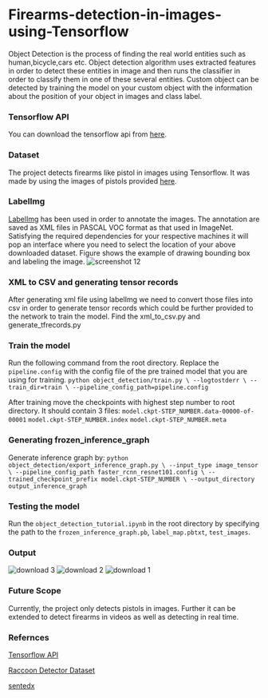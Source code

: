 # Firearms-detection-in-images-using-Tensorflow


Object Detection is the process of finding the real world entities such as human,bicycle,cars etc. Object detection algorithm uses extracted features in order to detect these entities in image and then runs the classifier in order to classify them in one of these several entities. Custom object can be detected by training the model on your custom object with the information about the position of your object in images and class label. 

### Tensorflow API

You can download the tensorflow api from [here](https://github.com/tensorflow/models/tree/master/research/object_detection).
### Dataset

The project detects firearms like pistol in images using Tensorflow. It was made by using the images of pistols provided [here](https://sci2s.ugr.es/weapons-detection). 

### LabelImg

[LabelImg](https://github.com/tzutalin/labelImg) has been used in order to annotate the images. The annotation are saved as XML files in PASCAL VOC format as that used in ImageNet. Satisfying the required dependencies for your respective machines it will pop an interface where you need to select the location of your above downloaded dataset. Figure shows the example of drawing bounding box and labeling the image.
![screenshot 12](https://user-images.githubusercontent.com/20052459/45665781-35309200-bb30-11e8-81e3-4290f5415752.png)

### XML to CSV and generating tensor records

After generating xml file using labelImg we need to convert those files into csv in order to generate tensor records which could be further provided to the network to train the model. Find the xml_to_csv.py and generate_tfrecords.py

### Train the model
Run the following command from the root directory. Replace the `pipeline.config` with the config file of the pre trained model that you are using for training.
`python object_detection/train.py \
        --logtostderr \
        --train_dir=train \
        --pipeline_config_path=pipeline.config`
        
After training move the checkpoints with highest step number to root directory. It should contain 3 files:
`model.ckpt-STEP_NUMBER.data-00000-of-00001`
`model.ckpt-STEP_NUMBER.index`
`model.ckpt-STEP_NUMBER.meta`

### Generating frozen_inference_graph

Generate inference graph by:
`python object_detection/export_inference_graph.py \
        --input_type image_tensor \
        --pipeline_config_path faster_rcnn_resnet101.config \
        --trained_checkpoint_prefix model.ckpt-STEP_NUMBER \
        --output_directory output_inference_graph`
### Testing the model
Run the `object_detection_tutorial.ipynb` in the root directory by specifying the path to the `frozen_inference_graph.pb`, `label_map.pbtxt`, `test_images`.

### Output
![download 3](https://user-images.githubusercontent.com/20052459/45665884-b0924380-bb30-11e8-99b2-574abbfcbaff.png)
![download 2](https://user-images.githubusercontent.com/20052459/45665898-c99af480-bb30-11e8-9d5c-8701ee27d891.png)
![download 1](https://user-images.githubusercontent.com/20052459/45665908-dae40100-bb30-11e8-9576-02afbf1c8928.png)

### Future Scope
Currently, the project only detects pistols in images. Further it can be extended to detect firearms in videos as well as detecting in real time. 

### Refernces
[Tensorflow API](https://github.com/tensorflow/models/tree/master/research/object_detection)

[Raccoon Detector Dataset](https://github.com/datitran/raccoon_dataset)

[sentedx](https://www.youtube.com/playlist?list=PLQVvvaa0QuDcNK5GeCQnxYnSSaar2tpku)


